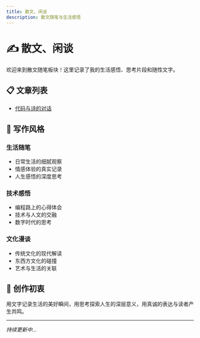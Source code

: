 ```yaml
---
title: 散文、闲谈
description: 散文随笔与生活感悟
---
```


# ✍️ 散文、闲谈

欢迎来到散文随笔板块！这里记录了我的生活感悟、思考片段和随性文字。

## 📋 文章列表

- [代码与诗的对话](代码与诗的对话.md)

## 🌟 写作风格

### 生活随笔
- 日常生活的细腻观察
- 情感体验的真实记录
- 人生感悟的深度思考

### 技术感悟
- 编程路上的心得体会
- 技术与人文的交融
- 数字时代的思考

### 文化漫谈
- 传统文化的现代解读
- 东西方文化的碰撞
- 艺术与生活的关联

## 💭 创作初衷

用文字记录生活的美好瞬间，用思考探索人生的深层意义，用真诚的表达与读者产生共鸣。

---

*持续更新中...*